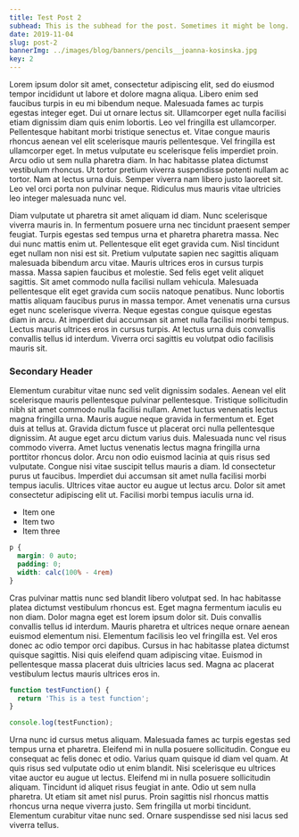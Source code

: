 ```yaml
---
title: Test Post 2
subhead: This is the subhead for the post. Sometimes it might be long.
date: 2019-11-04
slug: post-2
bannerImg: ../images/blog/banners/pencils__joanna-kosinska.jpg
key: 2
---
```


Lorem ipsum dolor sit amet, consectetur adipiscing elit, sed do eiusmod tempor incididunt ut labore et dolore magna aliqua. Libero enim sed faucibus turpis in eu mi bibendum neque. Malesuada fames ac turpis egestas integer eget. Dui ut ornare lectus sit. Ullamcorper eget nulla facilisi etiam dignissim diam quis enim lobortis. Leo vel fringilla est ullamcorper. Pellentesque habitant morbi tristique senectus et. Vitae congue mauris rhoncus aenean vel elit scelerisque mauris pellentesque. Vel fringilla est ullamcorper eget. In metus vulputate eu scelerisque felis imperdiet proin. Arcu odio ut sem nulla pharetra diam. In hac habitasse platea dictumst vestibulum rhoncus. Ut tortor pretium viverra suspendisse potenti nullam ac tortor. Nam at lectus urna duis. Semper viverra nam libero justo laoreet sit. Leo vel orci porta non pulvinar neque. Ridiculus mus mauris vitae ultricies leo integer malesuada nunc vel.

Diam vulputate ut pharetra sit amet aliquam id diam. Nunc scelerisque viverra mauris in. In fermentum posuere urna nec tincidunt praesent semper feugiat. Turpis egestas sed tempus urna et pharetra pharetra massa. Nec dui nunc mattis enim ut. Pellentesque elit eget gravida cum. Nisl tincidunt eget nullam non nisi est sit. Pretium vulputate sapien nec sagittis aliquam malesuada bibendum arcu vitae. Mauris ultrices eros in cursus turpis massa. Massa sapien faucibus et molestie. Sed felis eget velit aliquet sagittis. Sit amet commodo nulla facilisi nullam vehicula. Malesuada pellentesque elit eget gravida cum sociis natoque penatibus. Nunc lobortis mattis aliquam faucibus purus in massa tempor. Amet venenatis urna cursus eget nunc scelerisque viverra. Neque egestas congue quisque egestas diam in arcu. At imperdiet dui accumsan sit amet nulla facilisi morbi tempus. Lectus mauris ultrices eros in cursus turpis. At lectus urna duis convallis convallis tellus id interdum. Viverra orci sagittis eu volutpat odio facilisis mauris sit.

### Secondary Header

Elementum curabitur vitae nunc sed velit dignissim sodales. Aenean vel elit scelerisque mauris pellentesque pulvinar pellentesque. Tristique sollicitudin nibh sit amet commodo nulla facilisi nullam. Amet luctus venenatis lectus magna fringilla urna. Mauris augue neque gravida in fermentum et. Eget duis at tellus at. Gravida dictum fusce ut placerat orci nulla pellentesque dignissim. At augue eget arcu dictum varius duis. Malesuada nunc vel risus commodo viverra. Amet luctus venenatis lectus magna fringilla urna porttitor rhoncus dolor. Arcu non odio euismod lacinia at quis risus sed vulputate. Congue nisi vitae suscipit tellus mauris a diam. Id consectetur purus ut faucibus. Imperdiet dui accumsan sit amet nulla facilisi morbi tempus iaculis. Ultrices vitae auctor eu augue ut lectus arcu. Dolor sit amet consectetur adipiscing elit ut. Facilisi morbi tempus iaculis urna id.

- Item one
- Item two
- Item three

```CSS
p {
  margin: 0 auto;
  padding: 0;
  width: calc(100% - 4rem)
}
```

Cras pulvinar mattis nunc sed blandit libero volutpat sed. In hac habitasse platea dictumst vestibulum rhoncus est. Eget magna fermentum iaculis eu non diam. Dolor magna eget est lorem ipsum dolor sit. Duis convallis convallis tellus id interdum. Mauris pharetra et ultrices neque ornare aenean euismod elementum nisi. Elementum facilisis leo vel fringilla est. Vel eros donec ac odio tempor orci dapibus. Cursus in hac habitasse platea dictumst quisque sagittis. Nisi quis eleifend quam adipiscing vitae. Euismod in pellentesque massa placerat duis ultricies lacus sed. Magna ac placerat vestibulum lectus mauris ultrices eros in.

```js
function testFunction() {
  return 'This is a test function';
}

console.log(testFunction);
```

Urna nunc id cursus metus aliquam. Malesuada fames ac turpis egestas sed tempus urna et pharetra. Eleifend mi in nulla posuere sollicitudin. Congue eu consequat ac felis donec et odio. Varius quam quisque id diam vel quam. At quis risus sed vulputate odio ut enim blandit. Nisi scelerisque eu ultrices vitae auctor eu augue ut lectus. Eleifend mi in nulla posuere sollicitudin aliquam. Tincidunt id aliquet risus feugiat in ante. Odio ut sem nulla pharetra. Ut etiam sit amet nisl purus. Proin sagittis nisl rhoncus mattis rhoncus urna neque viverra justo. Sem fringilla ut morbi tincidunt. Elementum curabitur vitae nunc sed. Ornare suspendisse sed nisi lacus sed viverra tellus.
